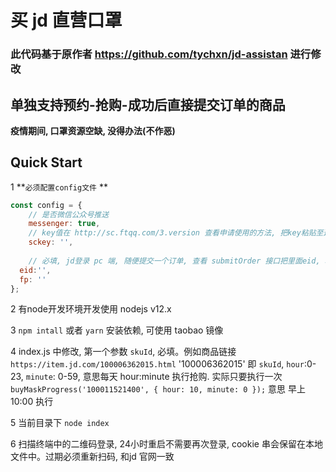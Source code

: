 
# 买 jd 直营口罩

### 此代码基于原作者 https://github.com/tychxn/jd-assistan 进行修改

## 单独支持预约-抢购-成功后直接提交订单的商品

**疫情期间, 口罩资源空缺, 没得办法(不作恶)**

## Quick Start

1 **`必须配置config文件` **
```js
const config = {
	// 是否微信公众号推送
	messenger: true,
	// key值在 http://sc.ftqq.com/3.version 查看申请使用的方法, 把key粘贴至这里, 关注网站中公众号即可
	sckey: '',
	
	// 必填, jd登录 pc 端, 随便提交一个订单, 查看 submitOrder 接口把里面eid, 和fp粘贴过来
  eid:'',
  fp: ''
};
```

2 有node开发环境开发使用 nodejs v12.x

3 `npm intall` 或者 `yarn` 安装依赖, 可使用 taobao 镜像

4 index.js 中修改, 第一个参数 `skuId`, 必填。例如商品链接 `https://item.jd.com/100006362015.html`  '100006362015' 即 `skuId`, `hour`:0-23, `minute`: 0-59, 意思每天 hour:minute 执行抢购. 实际只要执行一次
`buyMaskProgress('100011521400', { hour: 10, minute: 0 });` 意思 早上10:00 执行

5 当前目录下 `node index`

6 扫描终端中的二维码登录, 24小时重启不需要再次登录, cookie 串会保留在本地文件中。过期必须重新扫码, 和jd 官网一致